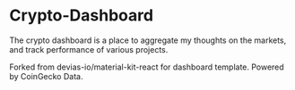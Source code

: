# Crypto-Dashboard

The crypto dashboard is a place to aggregate my thoughts on the markets, and track performance of various projects.

Forked from devias-io/material-kit-react for dashboard template. Powered by CoinGecko Data.
